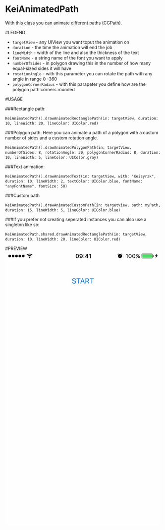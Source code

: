 # KeiAnimatedPath

With this class you can animate different paths (CGPath).

#LEGEND

- `targetView` - any UIView you want toput the animation on
- `duration` - the time the animation will end the job
- `lineWidth` - width of the line and also the thickness of the text
- `fontName` - a string name of the font you want to apply
- `numberOfSides` - in polygon drawing this in the number of how many equal-sized sides it will have
- `rotationAngle` - with this parameter you can rotate the path with any angle in range 0 -360
- `polygonCornerRadius` - with this parapeter you define how are the polygon path corners rounded

#USAGE

###Rectangle path:
```
KeiAnimatedPath().drawAnimatedRectanglePath(in: targetView, duration: 10, lineWidth: 20, lineColor: UIColor.red)
```

###Polygon path: 
Here you can animate a path of a polygon with a custom number of sides and a custom rotation angle. 
```
KeiAnimatedPath().drawAnimatedPolygonPath(in: targetView, numberOfSides: 8, rotationAngle: 30, polygonCornerRadius: 8, duration: 10, lineWidth: 5, lineColor: UIColor.gray)
```

###Text animation:
```
KeiAnimatedPath().drawAnimatedText(in: targetView, with: "Keisyrzk", duration: 10, lineWidth: 2, textColor: UIColor.blue, fontName: "anyFontName", fontSize: 50)
```

###Custom path
```
KeiAnimatedPath().drawAnimatedCustomPath(in: targetView, path: myPath, duration: 15, lineWidth: 5, lineColor: UIColor.blue)
```

###If you prefer not creating seperated instances you can also use a singleton like so:
```
KeiAnimatedPath.shared.drawAnimatedRectanglePath(in: targetView, duration: 10, lineWidth: 20, lineColor: UIColor.red)
```

#PREVIEW
![](https://github.com/keisyrzk/KeiAnimatedPath/blob/master/preview.gif)

